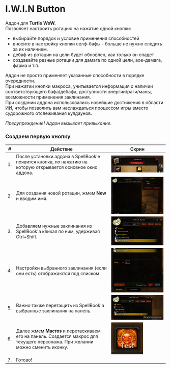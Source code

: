 # I.W.I.N Button  
Аддон для **Turtle WoW.**<br>
Позволяет настроить ротацию на нажатие одной кнопки:
-   выбирайте порядок и условие применения способностей
-   вносите в настройку кнопки селф-бафы - больше не нужно следить за их наличием.
-   дебаф из ротации на цели будет обновлен, как только он спадет
-   создавайте разные ротации для дамага по одной цели, аое-дамага, фарма и т.п.

Аддон не просто применяет указанные способности в порядке очередности.<br>
При нажатии кнопки макроса, учитывается информация о наличии соответствующего бафа/дебафа, доступности энергии/раги/маны, возможности применения заклинания.<br>
При создании аддона использовались новейшие достижения в области ИИ, чтобы позволить вам наслаждаться процессом игры вместо судорожного отслеживания кулдаунов.

*Предупреждение! Аддон вызывает привыкание.*

### Создаем первую кнопку

|#  | Действие | Скрин |
|---|---|---|
|1. | После установки аддона в SpellBook'е появится кнопка, по нажатию на которую открывается основное окно аддона.|<img src="spellbook.jpg" width="600"/>|
|2. | Для создания новой ротации, жмем **New** и вводим имя.|<img src="new.jpg" width="600"/>|
|3. | Добавляем нужные заклинания из SpellBook'а кликая по ним, удерживая Ctrl+Shift.|<img src="spells.jpg" width="600"/>|
|4. | Настройки выбранного заклинания (если они есть) отображаются под списком.|<img src="spell_conf.jpg" width="600"/>|
|5. | Важно также перетащить из SpellBook'а выбранные заклинания на панель.|<img src="panel.jpg" width="600"/>|
|6. | Далее жмем **Macros** и перетаскиваем его на панель. Создается макрос для текущего персонажа. При желании можно сменить иконку. |<img src="macros.jpg" width="100"/>|
|7. | Готово!||
